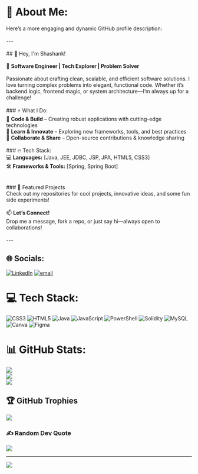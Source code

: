 # 💫 About Me:
Here’s a more engaging and dynamic GitHub profile description:  <br><br>---<br><br>## 👋 Hey, I'm Shashank!  <br><br>🚀 **Software Engineer | Tech Explorer | Problem Solver**  <br><br>Passionate about crafting clean, scalable, and efficient software solutions. I love turning complex problems into elegant, functional code. Whether it’s backend logic, frontend magic, or system architecture—I’m always up for a challenge!  <br><br>### ⚡ What I Do:  <br>🔹 **Code & Build** – Creating robust applications with cutting-edge technologies  <br>🔹 **Learn & Innovate** – Exploring new frameworks, tools, and best practices  <br>🔹 **Collaborate & Share** – Open-source contributions & knowledge sharing  <br><br>### 🔥 Tech Stack:  <br>💻 **Languages:** [Java, JEE, JDBC, JSP, JPA, HTML5, CSS3]  <br>🛠 **Frameworks & Tools:** [Spring, Spring Boot]  <br><br><br>### 🚀 Featured Projects  <br>Check out my repositories for cool projects, innovative ideas, and some fun side experiments!  <br><br>📫 **Let’s Connect!**   <br>Drop me a message, fork a repo, or just say hi—always open to collaborations!  <br><br>---<br>


## 🌐 Socials:
[![LinkedIn](https://img.shields.io/badge/LinkedIn-%230077B5.svg?logo=linkedin&logoColor=white)](https://www.linkedin.com/in/shashank-m-n7/) [![email](https://img.shields.io/badge/Email-D14836?logo=gmail&logoColor=white)](mailto:shashankmn0077@gmail.com) 

# 💻 Tech Stack:
![CSS3](https://img.shields.io/badge/css3-%231572B6.svg?style=for-the-badge&logo=css3&logoColor=white) ![HTML5](https://img.shields.io/badge/html5-%23E34F26.svg?style=for-the-badge&logo=html5&logoColor=white) ![Java](https://img.shields.io/badge/java-%23ED8B00.svg?style=for-the-badge&logo=openjdk&logoColor=white) ![JavaScript](https://img.shields.io/badge/javascript-%23323330.svg?style=for-the-badge&logo=javascript&logoColor=%23F7DF1E) ![PowerShell](https://img.shields.io/badge/PowerShell-%235391FE.svg?style=for-the-badge&logo=powershell&logoColor=white) ![Solidity](https://img.shields.io/badge/Solidity-%23363636.svg?style=for-the-badge&logo=solidity&logoColor=white) ![MySQL](https://img.shields.io/badge/mysql-4479A1.svg?style=for-the-badge&logo=mysql&logoColor=white) ![Canva](https://img.shields.io/badge/Canva-%2300C4CC.svg?style=for-the-badge&logo=Canva&logoColor=white) ![Figma](https://img.shields.io/badge/figma-%23F24E1E.svg?style=for-the-badge&logo=figma&logoColor=white)
# 📊 GitHub Stats:
![](https://github-readme-stats.vercel.app/api?username=shashank007-debug&theme=aura_dark&hide_border=false&include_all_commits=true&count_private=false)<br/>
![](https://nirzak-streak-stats.vercel.app/?user=shashank007-debug&theme=aura_dark&hide_border=false)<br/>
![](https://github-readme-stats.vercel.app/api/top-langs/?username=shashank007-debug&theme=aura_dark&hide_border=false&include_all_commits=true&count_private=false&layout=compact)

## 🏆 GitHub Trophies
![](https://github-profile-trophy.vercel.app/?username=shashank007-debug&theme=radical&no-frame=false&no-bg=true&margin-w=4)

### ✍️ Random Dev Quote
![](https://quotes-github-readme.vercel.app/api?type=horizontal&theme=radical)

---
[![](https://visitcount.itsvg.in/api?id=shashank007-debug&icon=0&color=0)](https://visitcount.itsvg.in)

<!-- Proudly created with GPRM ( https://gprm.itsvg.in ) -->
